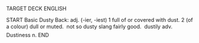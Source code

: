 TARGET DECK
ENGLISH

START
Basic
Dusty
Back: adj. (-ier, -iest) 1 full of or covered with dust. 2 (of a colour) dull or muted.  not so dusty slang fairly good.  dustily adv. Dustiness n.
END
